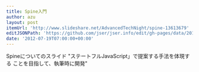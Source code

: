```yaml
---
title: Spine入門
author: azu
layout: post
itemUrl: 'http://www.slideshare.net/AdvancedTechNight/spine-13613679'
editJSONPath: 'https://github.com/jser/jser.info/edit/gh-pages/data/2012/07/index.json'
date: '2012-07-19T07:00:00+00:00'
---
```

Spineについてのスライド
"ステートフルJavaScript」で提案する手法を体現する ことを目指して、執筆時に開発"
